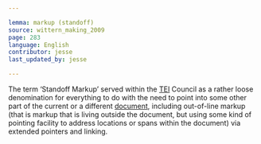 ```yaml
---

lemma: markup (standoff)
source: wittern_making_2009
page: 283
language: English
contributor: jesse
last_updated_by: jesse

---
```

The term ‘Standoff Markup’ served within the [TEI](TEI.html) Council as a rather loose denomination for everything to do with the need to point into some other part of the current or a different [document](document.html), including out-of-line markup (that is markup that is living outside the document, but using some kind of pointing facility to address locations or spans within the document) via extended pointers and linking.
